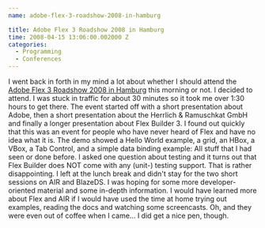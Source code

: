 ```yaml
---
name: adobe-flex-3-roadshow-2008-in-hamburg

title: Adobe Flex 3 Roadshow 2008 in Hamburg
time: 2008-04-15 13:06:00.002000 Z
categories:
  - Programming
  - Conferences
---
```


I went back in forth in my mind a lot about whether I should attend the <a href="http://www.richinternet.de/index.cfm?F55845B1050BC22E0F1A8E4DF49D424C">Adobe Flex 3 Roadshow 2008 in Hamburg</a> this morning or not. I decided to attend. I was stuck in traffic for about 30 minutes so it took me over 1:30 hours to get there. The event started off with a short presentation about Adobe, then a short presentation about the Herrlich &amp; Ramuschkat GmbH and finally a longer presentation about Flex Builder 3. I found out quickly that this was an event for people who have never heard of Flex and have no idea what it is. The demo showed a Hello World example, a grid, an HBox, a VBox, a Tab Control, and a simple data binding example: All stuff that I had seen or done before. I asked one question about testing and it turns out that Flex Builder does NOT come with any (unit-) testing support. That is rather disappointing.
I left at the lunch break and didn't stay for the two short sessions on AIR and BlazeDS. I was hoping for some more developer-oriented material and some in-depth information. I would have learned more about Flex and AIR if I would have used the time at home trying out examples, reading the docs and watching some screencasts. Oh, and they were even out of coffee when I came... I did get a nice pen, though.
